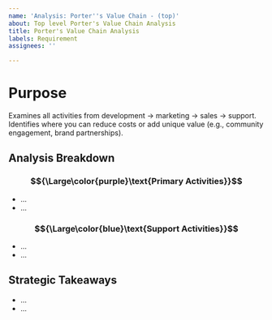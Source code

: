 ```yaml
---
name: 'Analysis: Porter''s Value Chain - (top)'
about: Top level Porter's Value Chain Analysis
title: Porter's Value Chain Analysis
labels: Requirement
assignees: ''

---
```


# Purpose

Examines all activities from development → marketing → sales → support. Identifies where you can reduce costs or add unique value (e.g., community engagement, brand partnerships).

## Analysis Breakdown

### $${\Large\color{purple}\text{Primary Activities}}$$

* ...
* ...

### $${\Large\color{blue}\text{Support Activities}}$$

* ...
* ...

## Strategic Takeaways

* ...
* ...
